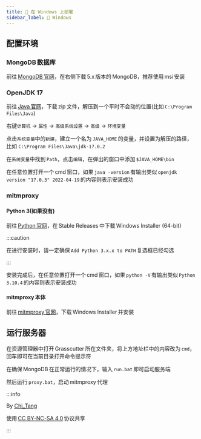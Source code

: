 ```yaml
---
title: 💠 在 Windows 上部署
sidebar_label: 💠 Windows
---
```


## 配置环境

### MongoDB 数据库

前往 [MongoDB 官网](https://www.mongodb.com/try/download/community)，在右侧下载 5.x 版本的 MongoDB，推荐使用 msi 安装

### OpenJDK 17

前往 [Java 官网](https://jdk.java.net/archive/)，下载 zip 文件，解压到一个平时不会动的位置(比如 `C:\Program Files\Java`)

右键`计算机` -> `属性` -> `高级系统设置` -> `高级` -> `环境变量`

点击`系统变量`中的`新建`，建立一个名为 `JAVA_HOME` 的变量，并设置为解压的路径，比如 `C:\Program Files\Java\jdk-17.0.2`

在`系统变量`中找到 `Path`，点击`编辑`，在弹出的窗口中添加 `$JAVA_HOME\bin`

在任意位置打开一个 cmd 窗口，如果 `java -version` 有输出类似 `openjdk version "17.0.3" 2022-04-19` 的内容则表示安装成功

### mitmproxy

#### Python 3(如果没有)

前往 [Python 官网](https://www.python.org/downloads/windows/)，在 Stable Releases 中下载 Windows Installer (64-bit)

:::caution

在进行安装时，请一定确保 `Add Python 3.x.x to PATH` 复选框已经勾选

:::

安装完成后，在任意位置打开一个 cmd 窗口，如果 `python -V` 有输出类似 `Python 3.10.4` 的内容则表示安装成功

#### mitmproxy 本体

前往 [mitmproxy 官网](https://mitmproxy.org/)，下载 Windows Installer 并安装

## 运行服务器

在资源管理器中打开 Grasscutter 所在文件夹，将上方地址栏中的内容改为 `cmd`，回车即可在当前目录打开命令提示符

在确保 MongoDB 在正常运行的情况下，输入 `run.bat` 即可启动服务端

然后运行 `proxy.bat`，启动 mitmproxy 代理

:::info

By [Chi_Tang](https://www.chitang.tech)

使用 [CC BY-NC-SA 4.0](https://creativecommons.org/licenses/by-nc-sa/4.0/) 协议共享

:::